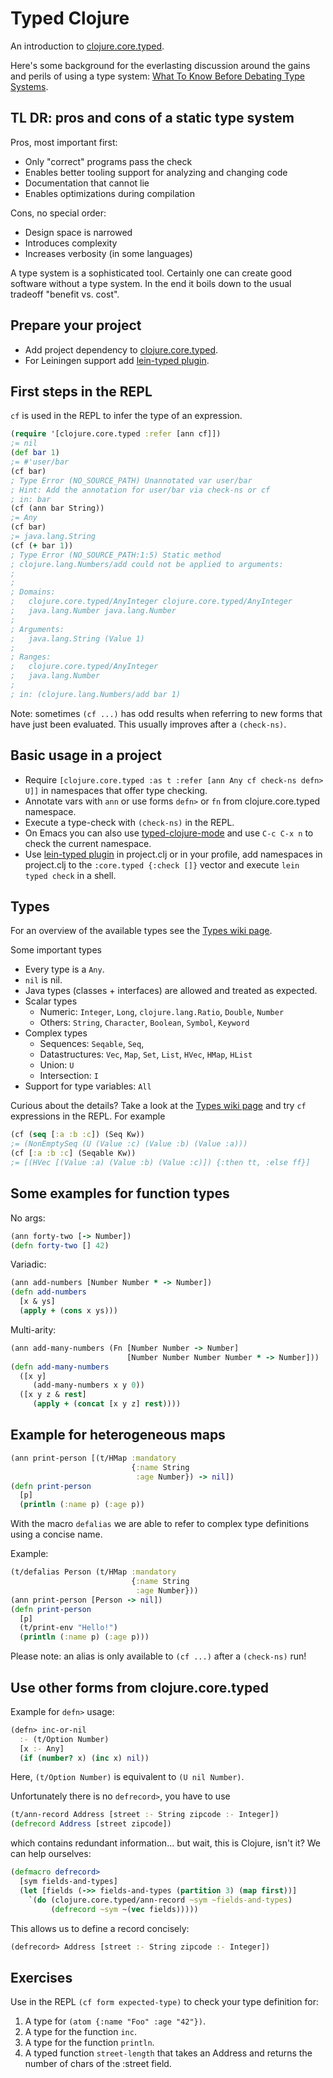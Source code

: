# Typed Clojure 

An introduction to [clojure.core.typed](http://typedclojure.org/).

Here's some background for the everlasting discussion around the gains and
perils of using a type system:
[What To Know Before Debating Type Systems](http://blogs.perl.org/users/ovid/2010/08/what-to-know-before-debating-type-systems.html).

## TL DR: pros and cons of a static type system

Pros, most important first:

* Only "correct" programs pass the check
* Enables better tooling support for analyzing and changing code
* Documentation that cannot lie
* Enables optimizations during compilation

Cons, no special order:

* Design space is narrowed
* Introduces complexity
* Increases verbosity (in some languages)

A type system is a sophisticated tool. Certainly one can create good
software without a type system. In the end it boils down to the usual
tradeoff "benefit vs. cost".


## Prepare your project

* Add project dependency to
  [clojure.core.typed](https://github.com/clojure/core.typed).
* For Leiningen support add
  [lein-typed plugin](https://github.com/typedclojure/lein-typed).

## First steps in the REPL

`cf` is used in the REPL to infer the type of an expression.

```clojure
(require '[clojure.core.typed :refer [ann cf]])
;= nil
(def bar 1)
;= #'user/bar
(cf bar)
; Type Error (NO_SOURCE_PATH) Unannotated var user/bar
; Hint: Add the annotation for user/bar via check-ns or cf
; in: bar
(cf (ann bar String))
;= Any
(cf bar)
;= java.lang.String
(cf (+ bar 1))
; Type Error (NO_SOURCE_PATH:1:5) Static method
; clojure.lang.Numbers/add could not be applied to arguments:
;
;
; Domains:
;	clojure.core.typed/AnyInteger clojure.core.typed/AnyInteger
;	java.lang.Number java.lang.Number
;
; Arguments:
;	java.lang.String (Value 1)
;
; Ranges:
;	clojure.core.typed/AnyInteger
;	java.lang.Number
;
; in: (clojure.lang.Numbers/add bar 1)
```

Note: sometimes `(cf ...)` has odd results when referring to new forms
that have just been evaluated. This usually improves after a
`(check-ns)`.

## Basic usage in a project

* Require `[clojure.core.typed :as t :refer [ann Any cf check-ns defn> U]]` in namespaces
  that offer type checking.
* Annotate vars with `ann` or use forms `defn>` or `fn` from clojure.core.typed namespace.
* Execute a type-check with `(check-ns)` in the REPL.
* On Emacs you can also use
  [typed-clojure-mode](https://github.com/typedclojure/typed-clojure-mode)
  and use `C-c C-x n` to check the current namespace.
* Use [lein-typed plugin](https://github.com/typedclojure/lein-typed)
  in project.clj or in your profile, add namespaces in project.clj to
  the `:core.typed {:check []}` vector and execute `lein typed check` in a shell.

## Types

For an overview of the available types see the
[Types wiki page](https://github.com/clojure/core.typed/wiki/Types).

Some important types

* Every type is a `Any`.
* `nil` is nil. 
* Java types (classes + interfaces) are allowed and treated as expected.
* Scalar types
  * Numeric: `Integer`, `Long`, `clojure.lang.Ratio`, `Double`, `Number` 
  * Others: `String`, `Character`, `Boolean`, `Symbol`, `Keyword`
* Complex types
  * Sequences: `Seqable`, `Seq`, 
  * Datastructures: `Vec`, `Map`, `Set`, `List`, `HVec`, `HMap`, `HList`
  * Union: `U`
  * Intersection: `I`
* Support for type variables: `All`

Curious about the details? Take a look at the
[Types wiki page](https://github.com/clojure/core.typed/wiki/Types)
and try `cf` expressions in the REPL. For example

```clojure
(cf (seq [:a :b :c]) (Seq Kw))
;= (NonEmptySeq (U (Value :c) (Value :b) (Value :a)))
(cf [:a :b :c] (Seqable Kw))
;= [(HVec [(Value :a) (Value :b) (Value :c)]) {:then tt, :else ff}]
```

## Some examples for function types

No args:
```clojure
(ann forty-two [-> Number])
(defn forty-two [] 42)
```

Variadic:
```clojure
(ann add-numbers [Number Number * -> Number])
(defn add-numbers
  [x & ys]
  (apply + (cons x ys)))
```

Multi-arity:
```clojure
(ann add-many-numbers (Fn [Number Number -> Number]
                          [Number Number Number Number * -> Number]))
(defn add-many-numbers
  ([x y]
     (add-many-numbers x y 0))
  ([x y z & rest]
     (apply + (concat [x y z] rest))))
```

## Example for heterogeneous maps

```clojure
(ann print-person [(t/HMap :mandatory
                           {:name String
                            :age Number}) -> nil])
(defn print-person
  [p]
  (println (:name p) (:age p))
```


With the macro `defalias` we are able to refer to complex
type definitions using a concise name.

Example:

```clojure
(t/defalias Person (t/HMap :mandatory
                           {:name String
                            :age Number}))
(ann print-person [Person -> nil])
(defn print-person
  [p]
  (t/print-env "Hello!")
  (println (:name p) (:age p)))
```

Please note: an alias is only available to
`(cf ...)` after a `(check-ns)` run!


## Use other forms from clojure.core.typed

Example for `defn>` usage:

```clojure
(defn> inc-or-nil
  :- (t/Option Number)
  [x :- Any]
  (if (number? x) (inc x) nil))
```

Here, `(t/Option Number)` is equivalent to `(U nil Number)`.

Unfortunately there is no `defrecord>`, you have to use
```clojure
(t/ann-record Address [street :- String zipcode :- Integer])
(defrecord Address [street zipcode])
```
which contains redundant information... but wait, this is Clojure,
isn't it? We can help ourselves:

```clojure
(defmacro defrecord>
  [sym fields-and-types]
  (let [fields (->> fields-and-types (partition 3) (map first))]
    `(do (clojure.core.typed/ann-record ~sym ~fields-and-types)
         (defrecord ~sym ~(vec fields)))))
```

This allows us to define a record concisely:
```clojure
(defrecord> Address [street :- String zipcode :- Integer])
```


## Exercises

Use in the REPL `(cf form expected-type)` to check your type definition for:

1. A type for `(atom {:name "Foo" :age "42"})`.
1. A type for the function `inc`.
1. A type for the function `println`.
1. A typed function `street-length` that takes an Address and
   returns the number of chars of the :street field.
